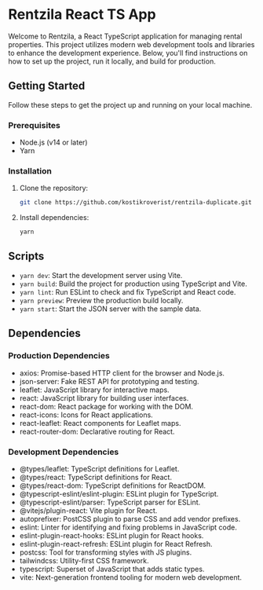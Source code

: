 # Rentzila React TS App

Welcome to Rentzila, a React TypeScript application for managing rental properties. This project utilizes modern web development tools and libraries to enhance the development experience. Below, you'll find instructions on how to set up the project, run it locally, and build for production.

## Getting Started

Follow these steps to get the project up and running on your local machine.

### Prerequisites
- Node.js (v14 or later)
- Yarn

### Installation
1. Clone the repository:
    ```bash
    git clone https://github.com/kostikroverist/rentzila-duplicate.git
    ```

2. Install dependencies:
    ```bash
    yarn
    ```

## Scripts
- `yarn dev`: Start the development server using Vite.
- `yarn build`: Build the project for production using TypeScript and Vite.
- `yarn lint`: Run ESLint to check and fix TypeScript and React code.
- `yarn preview`: Preview the production build locally.
- `yarn start`: Start the JSON server with the sample data.

## Dependencies

### Production Dependencies
- axios: Promise-based HTTP client for the browser and Node.js.
- json-server: Fake REST API for prototyping and testing.
- leaflet: JavaScript library for interactive maps.
- react: JavaScript library for building user interfaces.
- react-dom: React package for working with the DOM.
- react-icons: Icons for React applications.
- react-leaflet: React components for Leaflet maps.
- react-router-dom: Declarative routing for React.

### Development Dependencies
- @types/leaflet: TypeScript definitions for Leaflet.
- @types/react: TypeScript definitions for React.
- @types/react-dom: TypeScript definitions for ReactDOM.
- @typescript-eslint/eslint-plugin: ESLint plugin for TypeScript.
- @typescript-eslint/parser: TypeScript parser for ESLint.
- @vitejs/plugin-react: Vite plugin for React.
- autoprefixer: PostCSS plugin to parse CSS and add vendor prefixes.
- eslint: Linter for identifying and fixing problems in JavaScript code.
- eslint-plugin-react-hooks: ESLint plugin for React hooks.
- eslint-plugin-react-refresh: ESLint plugin for React Refresh.
- postcss: Tool for transforming styles with JS plugins.
- tailwindcss: Utility-first CSS framework.
- typescript: Superset of JavaScript that adds static types.
- vite: Next-generation frontend tooling for modern web development.

